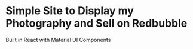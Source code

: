 # Simple Site to Display my Photography and Sell on Redbubble

Built in React with Material UI Components

